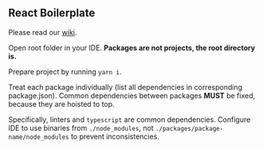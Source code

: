 ## React Boilerplate

Please read our [wiki](https://github.com/c7s/react-boilerplate/wiki).

Open root folder in your IDE. **Packages are not projects, the root directory is.**

Prepare project by running `yarn i`.

Treat each package individually (list all dependencies in corresponding package.json). Common dependencies between packages **MUST** be fixed, because they are hoisted to top.

Specifically, linters and `typescript` are common dependencies. Configure IDE to use binaries from `./node_modules`, not `./packages/package-name/node_modules` to prevent inconsistencies.
